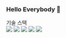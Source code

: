 ### Hello Everybody 👋

기술 스택<br>
<img src="https://img.shields.io/badge/Java-red?style=for-the-badge"/>
<img src="https://img.shields.io/badge/Eclipse-yellow?style=for-the-badge&logo=eclipseide&logoColor=2C2255"/>
<img src="https://img.shields.io/badge/javascript-navy?style=for-the-badge&logo=javascript&logoColor=F7DF1E"/>
<img src="https://img.shields.io/badge/oracle-black?style=for-the-badge&logo=oracle&logoColor=F80000"/>
<img src="https://img.shields.io/badge/visualStudioCode-orange?style=for-the-badge&logo=visualstudiocode&logoColor=007ACC"/>






<!--
**coolwater91/coolwater91** is a ✨ _special_ ✨ repository because its `README.md` (this file) appears on your GitHub profile.

Here are some ideas to get you started:

- 🔭 I’m currently working on ...
- 🌱 I’m currently learning ...
- 👯 I’m looking to collaborate on ...
- 🤔 I’m looking for help with ...
- 💬 Ask me about ...
- 📫 How to reach me: ...
- 😄 Pronouns: ...
- ⚡ Fun fact: ...
-->
